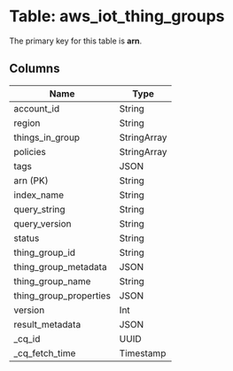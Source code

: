 # Table: aws_iot_thing_groups


The primary key for this table is **arn**.


## Columns
| Name          | Type          |
| ------------- | ------------- |
|account_id|String|
|region|String|
|things_in_group|StringArray|
|policies|StringArray|
|tags|JSON|
|arn (PK)|String|
|index_name|String|
|query_string|String|
|query_version|String|
|status|String|
|thing_group_id|String|
|thing_group_metadata|JSON|
|thing_group_name|String|
|thing_group_properties|JSON|
|version|Int|
|result_metadata|JSON|
|_cq_id|UUID|
|_cq_fetch_time|Timestamp|